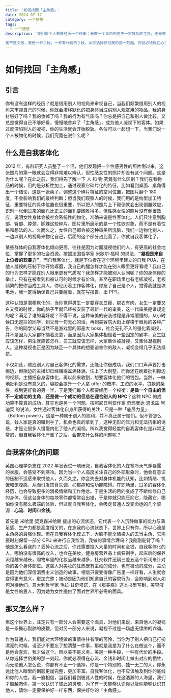 ```yaml
---
title: '如何找回「主角感」'
date: 2024-07-17
category: 一个猜想
tags:
  - 一个猜想
description: '我们每个人都要经历一个权衡：是做一个自由的但不一定成功的主角，还是做一个成功的但总在迎合别人的 NPC？

美不是义务，美是一种手段，一种有代价的手段。从你选择世俗美的那一刻起，你就必须得在心流、金钱和时间上做出对应的牺牲，而无论他人怎么说，你都有不止一个选择，你是一个特别的、独一无二的人，你永远比他人眼里的倒影更加完整，更加丰富。'
---
```


# 如何找回「主角感」

## 引言

你有没有这样的经历？就是借用别人的视角来审视自己，当我们频繁借用别人的视角来审视自己的时候，你就会潜移默化的把身体当成供别人观赏用的物品，我的身材够好了吗？我的妆掉了吗？我的行为有气质吗？你总是把自己和别人做比较，又总是觉得自己不够好看，慢慢地舍弃了「主角感」，成为他人凝视下的客体。如果过度深陷别人的凝视，你的生活就会开始脱轨。各位可以一起想一下，当我们说一个人被物化的时候，我们究竟在说什么呢？

## 什么是自我客体化

2012 年，有群研究人员整了一个活，他们发现把一个性感男性的照片倒过来，这张照片的第一眼就会变得非常难以辨认，但性感女性的照片却没有这个问题。这是为什么呢？在此之前，我们得先了解一下 人 和 物 究竟有什么区别？我们在看物品的时候，用的是分析性加工，通过观察它碎片化的特征，比如看到桌面、桌角得出一个结论，这是一张桌子，调整这个碎片特征的空间位置，把图片翻个 180 度，不会影响我们的最终判断；但当我们观察人的时候，我们用的是构型加工特征，重要特征的具体位置也很重要，所以把人的照片上下颠倒就会出现倒置效应，识别一张倒过来的面孔比正立的面孔要困难得多。但性感女性的照片没有倒置效应，说明女性身体会被社会系统性的物化，准确来说是性客体化。人们只注意到胸部、臀部、脖颈、脚踝这些碎片，图片里所展示的是一个性欲对象，而不是有着性格和想法的人。久而久之，女性自己都会被这种审美所洗脑，我们一边物化别人，一边以别人的视角来物化自己，后面的这个部分占比高了，你就自我客体化了。

某些群体的自我客体化倾向更高，往往是因为对面凝视他们的人，有更高的社会地位，掌握了更多的社会资源。按照法国哲学家 米歇尔·福柯 的说法，**“凝视是来自上位者的软暴力”**，而自我客体化，就是下位者在这个环境里建立的自我 PUA，在他人凝视的压制下你开始琢磨，我自己的腿怎样才能在别人眼里更好看呢？我自己的行为怎样才能在别人眼里更有气质呢？我怎样才能被别人认同呢？你的身体你的举止，只有在被看到和被认可的时候才有价值。甚至在职场里也有老板凝视，老板频繁的把你当成工具人，你经历着工作客体化，你忘了自己是个人，觉得我就是块电池，我一定得确保自己只要醒着，就在写报告、出 PPT。

这种认知是潜移默化的，当你觉得男生一定要穿衣显瘦，脱衣有肉，女生一定要又白又瘦的时候，你的脑子里就已经被安装了最新一代的审美，这一代审美是谁规定的呢？满足了谁的喜好呢？不得不说，这种审美的安装过程是非常缓慢的，从小时候口无遮拦的同学，到父母一句无心的话，再到美容院大街上穿梭于眼角的各种广告，你的同学父母当然不是游戏里的邪恶大 boss，社会无孔不入的强化着凝视，并不是因为大家都怀揣着恶意，而是因为大家集体相信着一些固定的剧本，女生就应该怎样，男生就应该怎样，员工就应该怎样，大家集体被凝视，又集体凝视别人。这种凝视也正是因为缺乏一个具体的想要迫害你的敌人，凝视变得几乎无法抵抗。

不仅如此，顺应别人对自己客体化的需求，还能让你很成功，我们口口声声要打击擦边，但擦边的主播却已经赚得盆满钵满，住上了大别墅，而你还在刷着批判擦边的视频。主播把自身客体化，再以此来收割，想要客体化他们的钱包。当然，一味地批判是没有意义的，容貌会提升一个人拿 offer 的概率，工资的水平，贷款的条件，找到更好看的另一半，于是我们每个人都要经历一个权衡：**是做一个自由的但不一定成功的主角**，**还是做一个成功的但总在迎合别人的 NPC**？这种 NPC 的成功算不算真的成功，其实也是另一个问题。按照尼日利亚作家 奇玛曼达·恩戈兹·阿迪契 的说法，女性通过客体化自身所获得的关注，只是一种「底层力量」（Bottom power），这是一种属于别人的权利，并不真正属于她们。但不管怎么说，钱人家是真的赚到手了，机会也真的拿到了，这种无形的压力和无法抗拒的诱惑，才是让很多人慢慢内化了他人的凝视。所以我觉得轻度的自我客体化是非常正常的，但自我客体化严重了之后，会带来什么样的问题呢？

## 自我客体化的问题

英国心理学杂志在 2022 年发表过一项研究，自我客体化的人在寒冷天气穿暴露的衣服，会感受不到寒冷。因为当一个人高度关注自己的外部形象时，他会有意识的压制不适感来取悦他人，久而久之，你会失去对身体机能的认知，比如情绪、饥饿和饱腹感，从而引发饮食失调，抑郁症和性功能障碍。在职场里，过多的客体化经历，也会导致更多的消极情绪和工作倦怠。于是生活的目的变成了不断维修自己的身体，但这台身体的每块零件都常常会出错，于是你就只能压抑它，隐藏它，哪怕你没有那么极端的体验，但过度自我客体化，会吸走普通人改变命运的几个资源：**心流**、**时间**和**金钱**。

首先是 米哈里·契克森米哈赖 提出的心流状态，它代表一个人沉静做事的能力与满足感、生产力都是高度相关的，在忘我的心流状态下，世界上只有你，所以心流是主角感的最强体现。但在自我客体化模式下，大脑不能全情投入的去当主角，它需要时刻保留一部分 CPU 来进行自我监测，我做的事情合理吗？我刚刚驼背了吗？他是怎么看我的？丢掉心流之后，你还需要投入大量的时间和金钱，自我客体化的人，哪怕没有很高的收入，也会在美妆，健身房营养品上疯狂剁手，起床后的保养流程越来越长，购物车里的化妆品越来越多，社交软件还隔三差五造个新词来针对你的各个身体部位。这些人对美妆的狂热既有主动的成分，也有被动的成分，主动是因为他们深信消费主义创造的故事，相信只要变得像广告里一样好看，人生就会变得更有意义，更加完整；被动是因为他们知道自己的容貌行为，会影响到别人如何对待他们。意大利哲学家 毛拉·甘奇塔诺，在《服美裔》这本书里写到，美容液是女性的恩人，因为她为女性提供了面对世界所必需的面具。

## 那又怎么样？

但这个世界上，注定只有一部分人会需要这个面具，对他们来说，来自他人的凝视是一条撕心裂肺的皮鞭，但对另一部分人来说，凝视不过是一场虚无缥缈的诈骗。

作为普通人，我们能对大环境做的事情往往有限的可怜，当你为了别人把自己打扮漂亮的时候，请至少不要忘了想清楚一件事，那就是我是为了什么在做这个，而不是他会喜欢，我才做这个。所以美不是义务，美是一种手段，一种有代价的手段。从你选择世俗美的那一刻起，你就必须得在心流、金钱和时间上做出对应的牺牲，而无论他人怎么说，你都有不止一个选择，你是一个特别的、独一无二的人，你永远比他人眼里的倒影更加完整，更加丰富。自我客体化，也不应该触及到你的底线和你的人性，我一直相信，当我们看到彼此人性的时候，在这浩瀚的人海里，我们才超越肉体，第一次认识了彼此的灵魂，为了有一天能够认识你以及你能够认识其他人，请你一定要保护好一样东西，保护好你的「主角感」。

<Comment />